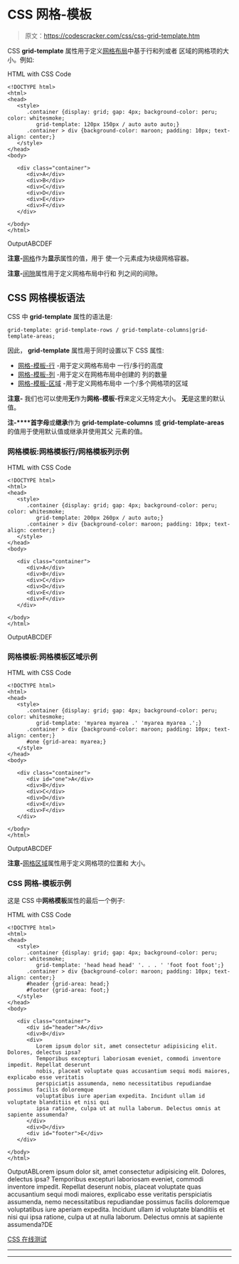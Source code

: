 # CSS 网格-模板

> 原文：<https://codescracker.com/css/css-grid-template.htm>

CSS **grid-template** 属性用于定义[网格布局](/css/css-grid.htm)中基于行和列或者 区域的网格项的大小。例如:

HTML with CSS Code

```
<!DOCTYPE html>
<html>
<head>
   <style>
      .container {display: grid; gap: 4px; background-color: peru; color: whitesmoke;
         grid-template: 120px 150px / auto auto auto;}
      .container > div {background-color: maroon; padding: 10px; text-align: center;}
   </style>
</head>
<body>

   <div class="container">
      <div>A</div>
      <div>B</div>
      <div>C</div>
      <div>D</div>
      <div>E</div>
      <div>F</div>
   </div>

</body>
</html>
```

OutputABCDEF

**注意-**[网格](/css/css-grid.htm)作为**显示**属性的值，用于 使一个元素成为块级网格容器。

**注意-**[间隙](/css/css-gap.htm)属性用于定义网格布局中行和 列之间的间隙。

## CSS 网格模板语法

CSS 中 **grid-template** 属性的语法是:

```
grid-template: grid-template-rows / grid-template-columns|grid-template-areas;
```

因此， **grid-template** 属性用于同时设置以下 CSS 属性:

*   [网格-模板-行](/css/css-grid-template-rows.htm) -用于定义网格布局中 一行/多行的高度
*   [网格-模板-列](/css/css-grid-template-columns.htm) -用于定义在网格布局中创建的 列的数量
*   [网格-模板-区域](/css/css-grid-template-areas.htm) -用于定义网格布局中 一个/多个网格项的区域

**注意-** 我们也可以使用**无**作为**网格-模板-行**来定义无特定大小。 **无**是这里的默认值。

**注-****首字母**或**继承**作为 **grid-template-columns** 或 **grid-template-areas** 的值用于使用默认值或继承并使用其父 元素的值。

### 网格模板:网格模板行/网格模板列示例

HTML with CSS Code

```
<!DOCTYPE html>
<html>
<head>
   <style>
      .container {display: grid; gap: 4px; background-color: peru; color: whitesmoke;
         grid-template: 200px 260px / auto auto;}
      .container > div {background-color: maroon; padding: 10px; text-align: center;}
   </style>
</head>
<body>

   <div class="container">
      <div>A</div>
      <div>B</div>
      <div>C</div>
      <div>D</div>
      <div>E</div>
      <div>F</div>
   </div>

</body>
</html>
```

OutputABCDEF

### 网格模板:网格模板区域示例

HTML with CSS Code

```
<!DOCTYPE html>
<html>
<head>
   <style>
      .container {display: grid; gap: 4px; background-color: peru; color: whitesmoke;
         grid-template: 'myarea myarea .' 'myarea myarea .';}
      .container > div {background-color: maroon; padding: 10px; text-align: center;}
      #one {grid-area: myarea;}
   </style>
</head>
<body>

   <div class="container">
      <div id="one">A</div>
      <div>B</div>
      <div>C</div>
      <div>D</div>
      <div>E</div>
      <div>F</div>
   </div>

</body>
</html>
```

OutputABCDEF

**注意-**[网格区域](/css/css-grid-area.htm)属性用于定义网格项的位置和 大小。

### CSS 网格-模板示例

这是 CSS 中**网格模板**属性的最后一个例子:

HTML with CSS Code

```
<!DOCTYPE html>
<html>
<head>
   <style>
      .container {display: grid; gap: 4px; background-color: peru; color: whitesmoke;
         grid-template: 'head head head' '. . . ' 'foot foot foot';}
      .container > div {background-color: maroon; padding: 10px; text-align: center;}
      #header {grid-area: head;}
      #footer {grid-area: foot;}
   </style>
</head>
<body>

   <div class="container">
      <div id="header">A</div>
      <div>B</div>
      <div>
         Lorem ipsum dolor sit, amet consectetur adipisicing elit. Dolores, delectus ipsa? 
         Temporibus excepturi laboriosam eveniet, commodi inventore impedit. Repellat deserunt 
         nobis, placeat voluptate quas accusantium sequi modi maiores, explicabo esse veritatis
         perspiciatis assumenda, nemo necessitatibus repudiandae possimus facilis doloremque
         voluptatibus iure aperiam expedita. Incidunt ullam id voluptate blanditiis et nisi qui
         ipsa ratione, culpa ut at nulla laborum. Delectus omnis at sapiente assumenda?
      </div>
      <div>D</div>
      <div id="footer">E</div>
   </div>

</body>
</html>
```

OutputABLorem ipsum dolor sit, amet consectetur adipisicing elit. Dolores, delectus ipsa? Temporibus excepturi laboriosam eveniet, commodi inventore impedit. Repellat deserunt nobis, placeat voluptate quas accusantium sequi modi maiores, explicabo esse veritatis perspiciatis assumenda, nemo necessitatibus repudiandae possimus facilis doloremque voluptatibus iure aperiam expedita. Incidunt ullam id voluptate blanditiis et nisi qui ipsa ratione, culpa ut at nulla laborum. Delectus omnis at sapiente assumenda?DE

[CSS 在线测试](/exam/showtest.php?subid=5)

* * *

* * *